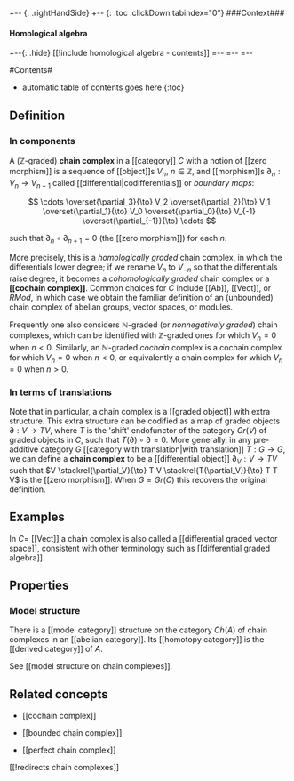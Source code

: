 
+-- {: .rightHandSide}
+-- {: .toc .clickDown tabindex="0"}
###Context###
#### Homological algebra
+--{: .hide}
[[!include homological algebra - contents]]
=--
=--
=--


#Contents#
* automatic table of contents goes here
{:toc}


## Definition

### In components

A ($\mathbb{Z}$-graded) **chain complex** in a [[category]] $C$ with a notion of [[zero morphism]] is a sequence of [[object]]s $V_n$, $n\in\mathbb{Z}$, and [[morphism]]s $\partial_n:V_n \to V_{n-1}$ called [[differential|codifferentials]] or _boundary maps_:

$$ 
\cdots \overset{\partial_3}{\to} V_2 \overset{\partial_2}{\to} V_1 \overset{\partial_1}{\to} V_0 \overset{\partial_0}{\to} V_{-1} \overset{\partial_{-1}}{\to} \cdots
$$

such that $\partial_n  \circ \partial_{n+1} = 0$ (the [[zero morphism]]) for each $n$.  

More precisely, this is a _homologically graded_ chain complex, in which the differentials lower degree; if we rename $V_n$ to $V_{-n}$ so that the differentials raise degree, it becomes a _cohomologically graded_ chain complex or a **[[cochain complex]]**.  Common choices for $C$ include [[Ab]], [[Vect]], or $R Mod$, in which case we obtain the familiar definition of an (unbounded) chain complex of abelian groups, vector spaces, or modules.

Frequently one also considers $\mathbb{N}$-graded (or _nonnegatively graded_) chain complexes, which can be identified with $\mathbb{Z}$-graded ones for which $V_n=0$ when $n\lt 0$.  Similarly, an $\mathbb{N}$-graded _cochain_ complex is a cochain complex for which $V_n=0$ when $n\lt 0$, or equivalently a chain complex for which $V_n=0$ when $n\gt 0$.

### In terms of translations

Note that in particular, a chain complex is a [[graded object]] with extra structure.  This extra structure can be codified as a map of graded objects $\partial:V\to T V$, where $T$ is the 'shift' endofunctor of the category $Gr(V)$ of graded objects in $C$, such that $T(\partial) \circ \partial = 0$.  More generally, in any pre-additive category $G$ [[category with translation|with translation]] $T : G \to G$, we can define a **chain complex** to be a [[differential object]] $\partial_V : V \to T V$ such that $V \stackrel{\partial_V}{\to} T V \stackrel{T(\partial_V)}{\to} T T V$ is the [[zero morphism]].  When $G= Gr(C)$ this recovers the original definition.

## Examples

In $C =$ [[Vect]] a chain complex is also called a [[differential graded vector space]], consistent with other terminology such as [[differential graded algebra]]. 

## Properties

### Model structure 

There is a [[model category]] structure on the category $Ch(A)$ of chain complexes in an [[abelian category]]. Its [[homotopy category]] is the [[derived category]] of $A$.

See [[model structure on chain complexes]].

## Related concepts

* [[cochain complex]]

* [[bounded chain complex]]

* [[perfect chain complex]]

[[!redirects chain complexes]]